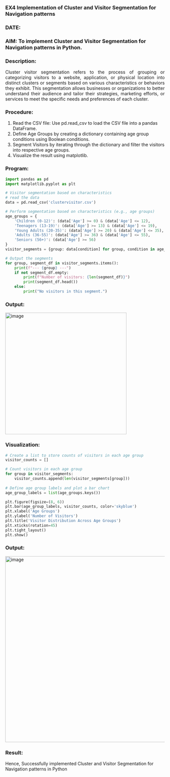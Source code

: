 ### EX4 Implementation of Cluster and Visitor Segmentation for Navigation patterns
### DATE: 
### AIM: To implement Cluster and Visitor Segmentation for Navigation patterns in Python.
### Description:
<div align= "justify">Cluster visitor segmentation refers to the process of grouping or categorizing visitors to a website, 
  application, or physical location into distinct clusters or segments based on various characteristics or behaviors they exhibit. 
  This segmentation allows businesses or organizations to better understand their audience and tailor their strategies, marketing efforts, 
  or services to meet the specific needs and preferences of each cluster.</div>
  
### Procedure:
1) Read the CSV file: Use pd.read_csv to load the CSV file into a pandas DataFrame.
2) Define Age Groups by creating a dictionary containing age group conditions using Boolean conditions.
3) Segment Visitors by iterating through the dictionary and filter the visitors into respective age groups.
4) Visualize the result using matplotlib.

### Program:
```python
import pandas as pd
import matplotlib.pyplot as plt

# Visitor segmentation based on characteristics
# read the data
data = pd.read_csv('clustervisitor.csv')

# Perform segmentation based on characteristics (e.g., age groups)
age_groups = {
    'Children (0-12)': (data['Age'] >= 0) & (data['Age'] <= 12),
    'Teenagers (13-19)': (data['Age'] >= 13) & (data['Age'] <= 19),
    'Young Adults (20-35)': (data['Age'] >= 20) & (data['Age'] <= 35),
    'Adults (36-55)': (data['Age'] >= 36) & (data['Age'] <= 55),
    'Seniors (56+)': (data['Age'] >= 56)
}
visitor_segments = {group: data[condition] for group, condition in age_groups.items()}

# Output the segments
for group, segment_df in visitor_segments.items():
    print(f"--- {group} ---")
    if not segment_df.empty:
        print(f"Number of visitors: {len(segment_df)}")
        print(segment_df.head())
    else:
        print("No visitors in this segment.")

```
### Output:

<img width="383" height="384" alt="image" src="https://github.com/user-attachments/assets/4e12120c-b655-47a0-bf65-f84285f8ac7d" />

### Visualization:
```python
# Create a list to store counts of visitors in each age group
visitor_counts = []

# Count visitors in each age group
for group in visitor_segments:
    visitor_counts.append(len(visitor_segments[group]))
    
# Define age group labels and plot a bar chart
age_group_labels = list(age_groups.keys())

plt.figure(figsize=(8, 6))
plt.bar(age_group_labels, visitor_counts, color='skyblue')
plt.xlabel('Age Groups')
plt.ylabel('Number of Visitors')
plt.title('Visitor Distribution Across Age Groups')
plt.xticks(rotation=45)
plt.tight_layout()
plt.show()
```
### Output:

<img width="989" height="587" alt="image" src="https://github.com/user-attachments/assets/938d916b-338c-478f-991b-6b853b86f239" />

### Result:

Hence, Successfully implemented Cluster and Visitor Segmentation for Navigation patterns in Python
